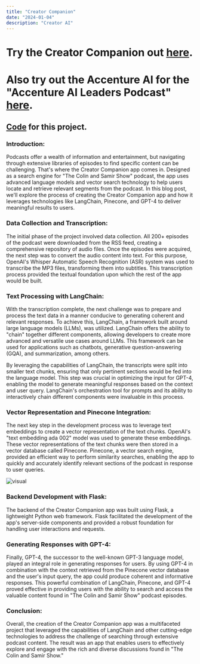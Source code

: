 ```yaml
---
title: "Creator Companion"
date: "2024-01-04"
description: "Creator AI"
---
```



# Try the Creator Companion out [here](https://creatorai-p4r1.onrender.com/). 
# Also try out the Accenture AI for the "Accenture AI Leaders Podcast" [here](https://accenture-ai.herokuapp.com/).
## [Code](https://github.com/z3300/Creator-Companion) for this project. 
### Introduction:
Podcasts offer a wealth of information and entertainment, but navigating through extensive libraries of episodes to find specific content can be challenging. That's where the Creator Companion app comes in. Designed as a search engine for "The Colin and Samir Show" podcast, the app uses advanced language models and vector search technology to help users locate and retrieve relevant segments from the podcast. In this blog post, we'll explore the process of creating the Creator Companion app and how it leverages technologies like LangChain, Pinecone, and GPT-4 to deliver meaningful results to users.

### Data Collection and Transcription:
The initial phase of the project involved data collection. All 200+ episodes of the podcast were downloaded from the RSS feed, creating a comprehensive repository of audio files. Once the episodes were acquired, the next step was to convert the audio content into text. For this purpose, OpenAI's Whisper Automatic Speech Recognition (ASR) system was used to transcribe the MP3 files, transforming them into subtitles. This transcription process provided the textual foundation upon which the rest of the app would be built.

### Text Processing with LangChain:
With the transcription complete, the next challenge was to prepare and process the text data in a manner conducive to generating coherent and relevant responses. To achieve this, LangChain, a framework built around large language models (LLMs), was utilized. LangChain offers the ability to "chain" together different components, allowing developers to create more advanced and versatile use cases around LLMs. This framework can be used for applications such as chatbots, generative question-answering (GQA), and summarization, among others.

By leveraging the capabilities of LangChain, the transcripts were split into smaller text chunks, ensuring that only pertinent sections would be fed into the language model. This step was crucial in optimizing the input for GPT-4, enabling the model to generate meaningful responses based on the context and user query. LangChain's orchestration tool for prompts and its ability to interactively chain different components were invaluable in this process.

### Vector Representation and Pinecone Integration:
The next key step in the development process was to leverage text embeddings to create a vector representation of the text chunks. OpenAI's "text embedding ada 002" model was used to generate these embeddings. These vector representations of the text chunks were then stored in a vector database called Pinecone. Pinecone, a vector search engine, provided an efficient way to perform similarity searches, enabling the app to quickly and accurately identify relevant sections of the podcast in response to user queries.

![visual](/darkvisual.png)

### Backend Development with Flask:
The backend of the Creator Companion app was built using Flask, a lightweight Python web framework. Flask facilitated the development of the app's server-side components and provided a robust foundation for handling user interactions and requests.

### Generating Responses with GPT-4:
Finally, GPT-4, the successor to the well-known GPT-3 language model, played an integral role in generating responses for users. By using GPT-4 in combination with the context retrieved from the Pinecone vector database and the user's input query, the app could produce coherent and informative responses. This powerful combination of LangChain, Pinecone, and GPT-4 proved effective in providing users with the ability to search and access the valuable content found in "The Colin and Samir Show" podcast episodes.

### Conclusion:
Overall, the creation of the Creator Companion app was a multifaceted project that leveraged the capabilities of LangChain and other cutting-edge technologies to address the challenge of searching through extensive podcast content. The result was an app that enables users to effectively explore and engage with the rich and diverse discussions found in "The Colin and Samir Show."